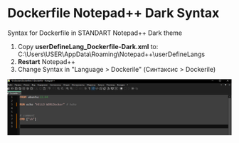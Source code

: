 # Dockerfile Notepad++ Dark Syntax

Syntax for Dockerfile in STANDART Notepad++ Dark theme

1. Copy **userDefineLang_Dockerfile-Dark.xml** to: C:\Users\USER\AppData\Roaming\Notepad++\userDefineLangs
2. **Restart** Notepad++
3. Change Syntax in "Language > Dockerile" (Синтаксис > Dockerile)

![view](/pic/pin.png)

